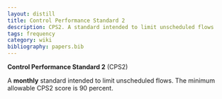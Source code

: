 ```yaml
---
layout: distill
title: Control Performance Standard 2
description: CPS2. A standard intended to limit unscheduled flows
tags: frequency
category: wiki
bibliography: papers.bib
---
```


**Control Performance Standard 2** (CPS2) <d-cite key="nerc2021balancing"></d-cite>

A **monthly** standard intended to limit unscheduled flows.
The minimum allowable CPS2 score is 90 percent.
